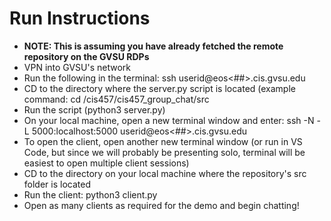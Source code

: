 # Run Instructions
* **NOTE: This is assuming you have already fetched the remote repository on the GVSU RDPs**
* VPN into GVSU's network
* Run the following in the terminal: ssh userid@eos<##>.cis.gvsu.edu
* CD to the directory where the server.py script is located (example command: cd /cis457/cis457_group_chat/src
* Run the script (python3 server.py)
* On your local machine, open a new terminal window and enter: ssh -N -L 5000:localhost:5000 userid@eos<##>.cis.gvsu.edu
* To open the client, open another new terminal window (or run in VS Code, but since we will probably be presenting solo, terminal will be easiest to open multiple client sessions)
* CD to the directory on your local machine where the repository's src folder is located
* Run the client: python3 client.py
* Open as many clients as required for the demo and begin chatting!
